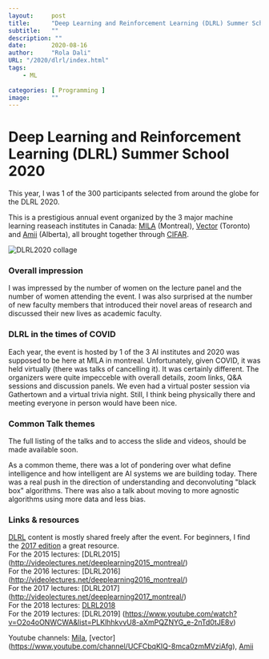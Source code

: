 ```yaml
---
layout:     post 
title:      "Deep Learning and Reinforcement Learning (DLRL) Summer School 2020"
subtitle:   ""
description: ""
date:       2020-08-16
author:     "Rola Dali"
URL: "/2020/dlrl/index.html"
tags:
    - ML
        
categories: [ Programming ]
image:      ""
---
```


# Deep Learning and Reinforcement Learning (DLRL) Summer School 2020


This year, I was 1 of the 300 participants selected from around the globe for the DLRL 2020. 

This is a prestigious annual event organized by the 3 major machine learning reaseach institutes in Canada: [MILA](https://mila.quebec/en/) (Montreal), [Vector](https://vectorinstitute.ai/) (Toronto) and [Amii](https://www.amii.ca/) (Alberta), all brought together through [CIFAR](https://www.cifar.ca/).

![DLRL2020 collage](https://raw.githubusercontent.com/rdali/Food4Thought/master/content/imgs/2020/dlrl2020.png)

### Overall impression

I was impressed by the number of women on the lecture panel and the number of women attending the event. I was also surprised at the number of new faculty members that introduced their novel areas of research and discussed their new lives as academic faculty. 


### DLRL in the times of COVID

Each year, the event is hosted by 1 of the 3 AI institutes and 2020 was supposed to be here at MILA in montreal. Unfortunately, given COVID, it was held virtually (there was talks of cancelling it). It was certainly different. The organizers were quite impecceble with overall details, zoom links, Q&A sessions and discussion panels. We even had a virtual poster session via Gathertown and a virtual trivia night. Still, I think being physically there and meeting everyone in person would have been nice. 

### Common Talk themes

The full listing of the talks and to access the slide and videos, should be made available soon.

As a common theme, there was a lot of pondering over what define intelligence and how intelligent are AI systems we are building today. There was a real push in the direction of understanding and deconvoluting "black box" algorithms. There was also a talk about moving to more agnostic algorithms using more data and less bias.




### Links & resources

[DLRL](https://dlrl.ca/) content is mostly shared freely after the event. For beginners, I find the [2017 edition](https://mila.quebec/en/cours/deep-learning-summer-school-2017/) a great resource.  
For the 2015 lectures: [DLRL2015] (http://videolectures.net/deeplearning2015_montreal/)  
For the 2016 lectures: [DLRL2016] (http://videolectures.net/deeplearning2016_montreal/)  
For the 2017 lectures: [DLRL2017] (http://videolectures.net/deeplearning2017_montreal/)  
For the 2018 lectures: [DLRL2018](http://videolectures.net/DLRLsummerschool2018_toronto/)  
For the 2019 lectures: [DLRL2019] (https://www.youtube.com/watch?v=O2o4oONWCWA&list=PLKlhhkvvU8-aXmPQZNYG_e-2nTd0tJE8v)  

Youtube channels: [Mila](https://www.youtube.com/channel/UCZK_i8QwWQ7w6V0H12PFpWA), [vector] (https://www.youtube.com/channel/UCFCbqKIQ-8mca0zmMVziAfg), [Amii](https://www.youtube.com/channel/UCxxisInVr7upxv1yUhSgdBA/playlists)
<br/>
